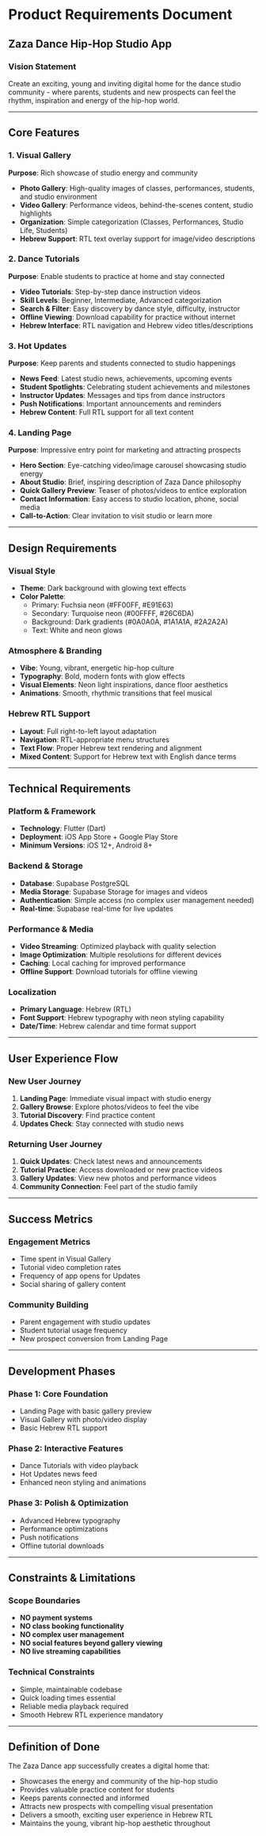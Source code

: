 # Product Requirements Document
## Zaza Dance Hip-Hop Studio App

### Vision Statement
Create an exciting, young and inviting digital home for the dance studio community - where parents, students and new prospects can feel the rhythm, inspiration and energy of the hip-hop world.

---

## Core Features

### 1. Visual Gallery
**Purpose**: Rich showcase of studio energy and community
- **Photo Gallery**: High-quality images of classes, performances, students, and studio environment
- **Video Gallery**: Performance videos, behind-the-scenes content, studio highlights
- **Organization**: Simple categorization (Classes, Performances, Studio Life, Students)
- **Hebrew Support**: RTL text overlay support for image/video descriptions

### 2. Dance Tutorials
**Purpose**: Enable students to practice at home and stay connected
- **Video Tutorials**: Step-by-step dance instruction videos
- **Skill Levels**: Beginner, Intermediate, Advanced categorization
- **Search & Filter**: Easy discovery by dance style, difficulty, instructor
- **Offline Viewing**: Download capability for practice without internet
- **Hebrew Interface**: RTL navigation and Hebrew video titles/descriptions

### 3. Hot Updates
**Purpose**: Keep parents and students connected to studio happenings
- **News Feed**: Latest studio news, achievements, upcoming events
- **Student Spotlights**: Celebrating student achievements and milestones
- **Instructor Updates**: Messages and tips from dance instructors
- **Push Notifications**: Important announcements and reminders
- **Hebrew Content**: Full RTL support for all text content

### 4. Landing Page
**Purpose**: Impressive entry point for marketing and attracting prospects
- **Hero Section**: Eye-catching video/image carousel showcasing studio energy
- **About Studio**: Brief, inspiring description of Zaza Dance philosophy
- **Quick Gallery Preview**: Teaser of photos/videos to entice exploration
- **Contact Information**: Easy access to studio location, phone, social media
- **Call-to-Action**: Clear invitation to visit studio or learn more

---

## Design Requirements

### Visual Style
- **Theme**: Dark background with glowing text effects
- **Color Palette**:
  - Primary: Fuchsia neon (#FF00FF, #E91E63)
  - Secondary: Turquoise neon (#00FFFF, #26C6DA)
  - Background: Dark gradients (#0A0A0A, #1A1A1A, #2A2A2A)
  - Text: White and neon glows

### Atmosphere & Branding
- **Vibe**: Young, vibrant, energetic hip-hop culture
- **Typography**: Bold, modern fonts with glow effects
- **Visual Elements**: Neon light inspirations, dance floor aesthetics
- **Animations**: Smooth, rhythmic transitions that feel musical

### Hebrew RTL Support
- **Layout**: Full right-to-left layout adaptation
- **Navigation**: RTL-appropriate menu structures
- **Text Flow**: Proper Hebrew text rendering and alignment
- **Mixed Content**: Support for Hebrew text with English dance terms

---

## Technical Requirements

### Platform & Framework
- **Technology**: Flutter (Dart)
- **Deployment**: iOS App Store + Google Play Store
- **Minimum Versions**: iOS 12+, Android 8+

### Backend & Storage
- **Database**: Supabase PostgreSQL
- **Media Storage**: Supabase Storage for images and videos
- **Authentication**: Simple access (no complex user management needed)
- **Real-time**: Supabase real-time for live updates

### Performance & Media
- **Video Streaming**: Optimized playback with quality selection
- **Image Optimization**: Multiple resolutions for different devices
- **Caching**: Local caching for improved performance
- **Offline Support**: Download tutorials for offline viewing

### Localization
- **Primary Language**: Hebrew (RTL)
- **Font Support**: Hebrew typography with neon styling capability
- **Date/Time**: Hebrew calendar and time format support

---

## User Experience Flow

### New User Journey
1. **Landing Page**: Immediate visual impact with studio energy
2. **Gallery Browse**: Explore photos/videos to feel the vibe
3. **Tutorial Discovery**: Find practice content
4. **Updates Check**: Stay connected with studio news

### Returning User Journey
1. **Quick Updates**: Check latest news and announcements
2. **Tutorial Practice**: Access downloaded or new practice videos
3. **Gallery Updates**: View new photos and performance videos
4. **Community Connection**: Feel part of the studio family

---

## Success Metrics

### Engagement Metrics
- Time spent in Visual Gallery
- Tutorial video completion rates
- Frequency of app opens for Updates
- Social sharing of gallery content

### Community Building
- Parent engagement with studio updates
- Student tutorial usage frequency
- New prospect conversion from Landing Page

---

## Development Phases

### Phase 1: Core Foundation
- Landing Page with basic gallery preview
- Visual Gallery with photo/video display
- Basic Hebrew RTL support

### Phase 2: Interactive Features
- Dance Tutorials with video playback
- Hot Updates news feed
- Enhanced neon styling and animations

### Phase 3: Polish & Optimization
- Advanced Hebrew typography
- Performance optimizations
- Push notifications
- Offline tutorial downloads

---

## Constraints & Limitations

### Scope Boundaries
- **NO payment systems**
- **NO class booking functionality**
- **NO complex user management**
- **NO social features beyond gallery viewing**
- **NO live streaming capabilities**

### Technical Constraints
- Simple, maintainable codebase
- Quick loading times essential
- Reliable media playback required
- Smooth Hebrew RTL experience mandatory

---

## Definition of Done

The Zaza Dance app successfully creates a digital home that:
- Showcases the energy and community of the hip-hop studio
- Provides valuable practice content for students
- Keeps parents connected and informed
- Attracts new prospects with compelling visual presentation
- Delivers a smooth, exciting user experience in Hebrew RTL
- Maintains the young, vibrant hip-hop aesthetic throughout